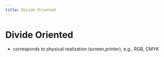 ```yaml
---
title: Divide Oriented
---
```


# Divide Oriented
- corresponds to physical realization (screen,printer), e.g., RGB, CMYK







